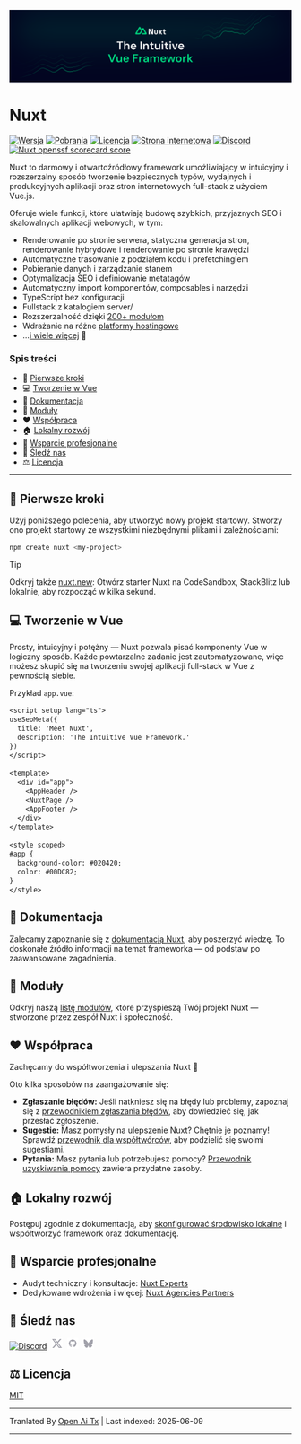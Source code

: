 [![Nuxt banner](https://raw.githubusercontent.com/nuxt/nuxt/main/.github/assets/banner.svg)](https://nuxt.com)

# Nuxt

<p>
  <a href="https://www.npmjs.com/package/nuxt"><img src="https://img.shields.io/npm/v/nuxt.svg?style=flat&colorA=18181B&colorB=28CF8D" alt="Wersja"></a>
  <a href="https://www.npmjs.com/package/nuxt"><img src="https://img.shields.io/npm/dm/nuxt.svg?style=flat&colorA=18181B&colorB=28CF8D" alt="Pobrania"></a>
  <a href="https://github.com/nuxt/nuxt/tree/main/LICENSE"><img src="https://img.shields.io/github/license/nuxt/nuxt.svg?style=flat&colorA=18181B&colorB=28CF8D" alt="Licencja"></a>
  <a href="https://nuxt.com"><img src="https://img.shields.io/badge/Nuxt%20Docs-18181B?logo=nuxt" alt="Strona internetowa"></a>
  <a href="https://chat.nuxt.dev"><img src="https://img.shields.io/badge/Nuxt%20Discord-18181B?logo=discord" alt="Discord"></a>
  <a href="https://securityscorecards.dev/"><img src="https://api.securityscorecards.dev/projects/github.com/nuxt/nuxt/badge" alt="Nuxt openssf scorecard score"></a>
</p>

Nuxt to darmowy i otwartoźródłowy framework umożliwiający w intuicyjny i rozszerzalny sposób tworzenie bezpiecznych typów, wydajnych i produkcyjnych aplikacji oraz stron internetowych full-stack z użyciem Vue.js.

Oferuje wiele funkcji, które ułatwiają budowę szybkich, przyjaznych SEO i skalowalnych aplikacji webowych, w tym:
- Renderowanie po stronie serwera, statyczna generacja stron, renderowanie hybrydowe i renderowanie po stronie krawędzi
- Automatyczne trasowanie z podziałem kodu i prefetchingiem
- Pobieranie danych i zarządzanie stanem
- Optymalizacja SEO i definiowanie metatagów
- Automatyczny import komponentów, composables i narzędzi
- TypeScript bez konfiguracji
- Fullstack z katalogiem server/
- Rozszerzalność dzięki [200+ modułom](https://nuxt.com/modules)
- Wdrażanie na różne [platformy hostingowe](https://nuxt.com/deploy)
- ...[i wiele więcej](https://nuxt.com) 🚀

### Spis treści

- 🚀 [Pierwsze kroki](#getting-started)
- 💻 [Tworzenie w Vue](#vue-development)
- 📖 [Dokumentacja](#documentation)
- 🧩 [Moduły](#modules)
- ❤️  [Współpraca](#contribute)
- 🏠 [Lokalny rozwój](#local-development)
- 🛟 [Wsparcie profesjonalne](#professional-support)
- 🔗 [Śledź nas](#follow-us)
- ⚖️ [Licencja](#license)

---

## <a name="getting-started">🚀 Pierwsze kroki</a>

Użyj poniższego polecenia, aby utworzyć nowy projekt startowy. Stworzy ono projekt startowy ze wszystkimi niezbędnymi plikami i zależnościami:

```bash
npm create nuxt <my-project>
```

> [!TIP]
> Odkryj także [nuxt.new](https://nuxt.new): Otwórz starter Nuxt na CodeSandbox, StackBlitz lub lokalnie, aby rozpocząć w kilka sekund.

## <a name="vue-development">💻 Tworzenie w Vue</a>

Prosty, intuicyjny i potężny — Nuxt pozwala pisać komponenty Vue w logiczny sposób. Każde powtarzalne zadanie jest zautomatyzowane, więc możesz skupić się na tworzeniu swojej aplikacji full-stack w Vue z pewnością siebie.

Przykład `app.vue`:

```vue
<script setup lang="ts">
useSeoMeta({
  title: 'Meet Nuxt',
  description: 'The Intuitive Vue Framework.'
})
</script>

<template>
  <div id="app">
    <AppHeader />
    <NuxtPage />
    <AppFooter />
  </div>
</template>

<style scoped>
#app {
  background-color: #020420;
  color: #00DC82;
}
</style>
```

## <a name="documentation">📖 Dokumentacja</a>

Zalecamy zapoznanie się z [dokumentacją Nuxt](https://nuxt.com/docs), aby poszerzyć wiedzę. To doskonałe źródło informacji na temat frameworka — od podstaw po zaawansowane zagadnienia.

## <a name="modules">🧩 Moduły</a>

Odkryj naszą [listę modułów](https://nuxt.com/modules), które przyspieszą Twój projekt Nuxt — stworzone przez zespół Nuxt i społeczność.

## <a name="contribute">❤️ Współpraca</a>

Zachęcamy do współtworzenia i ulepszania Nuxt 💚

Oto kilka sposobów na zaangażowanie się:
- **Zgłaszanie błędów:** Jeśli natkniesz się na błędy lub problemy, zapoznaj się z [przewodnikiem zgłaszania błędów](https://nuxt.com/docs/community/reporting-bugs), aby dowiedzieć się, jak przesłać zgłoszenie.
- **Sugestie:** Masz pomysły na ulepszenie Nuxt? Chętnie je poznamy! Sprawdź [przewodnik dla współtwórców](https://nuxt.com/docs/community/contribution), aby podzielić się swoimi sugestiami.
- **Pytania:** Masz pytania lub potrzebujesz pomocy? [Przewodnik uzyskiwania pomocy](https://nuxt.com/docs/community/getting-help) zawiera przydatne zasoby.

## <a name="local-development">🏠 Lokalny rozwój</a>

Postępuj zgodnie z dokumentacją, aby [skonfigurować środowisko lokalne](https://nuxt.com/docs/community/framework-contribution#setup) i współtworzyć framework oraz dokumentację.

## <a name="professional-support">🛟 Wsparcie profesjonalne</a>

- Audyt techniczny i konsultacje: [Nuxt Experts](https://nuxt.com/enterprise/support)
- Dedykowane wdrożenia i więcej: [Nuxt Agencies Partners](https://nuxt.com/enterprise/agencies)

## <a name="follow-us">🔗 Śledź nas</a>

<p valign="center">
  <a href="https://go.nuxt.com/discord"><img width="20px" src="https://raw.githubusercontent.com/nuxt/nuxt/main/.github/assets/discord.svg" alt="Discord"></a>&nbsp;&nbsp;<a href="https://go.nuxt.com/x"><img width="20px" src="https://raw.githubusercontent.com/nuxt/nuxt/main/.github/assets/twitter.svg" alt="Twitter"></a>&nbsp;&nbsp;<a href="https://go.nuxt.com/github"><img width="20px" src="https://raw.githubusercontent.com/nuxt/nuxt/main/.github/assets/github.svg" alt="GitHub"></a>&nbsp;&nbsp;<a href="https://go.nuxt.com/bluesky"><img width="20px" src="https://raw.githubusercontent.com/nuxt/nuxt/main/.github/assets/bluesky.svg" alt="Bluesky"></a>
</p>

## <a name="license">⚖️ Licencja</a>

[MIT](https://github.com/nuxt/nuxt/tree/main/LICENSE)



---


Tranlated By [Open Ai Tx](https://github.com/OpenAiTx/OpenAiTx) | Last indexed: 2025-06-09


---